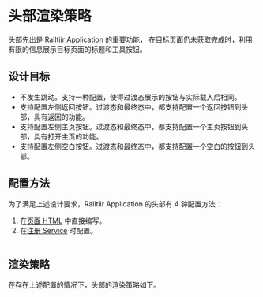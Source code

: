 # 头部渲染策略

头部先出是 Ralltiir Application 的重要功能，
在目标页面仍未获取完成时，利用有限的信息展示目标页面的标题和工具按钮。

## 设计目标

* 不发生跳动。支持一种配置，使得过渡态展示的按钮与实际载入后相同。
* 支持配置左侧返回按钮。过渡态和最终态中，都支持配置一个返回按钮到头部，具有返回的功能。
* 支持配置左侧主页按钮。过渡态和最终态中，都支持配置一个主页按钮到头部，具有打开主页的功能。
* 支持配置左侧空白按钮。过渡态和最终态中，都支持配置一个空白的按钮到头部。

## 配置方法

为了满足上述设计要求，Ralltiir Application 的头部有 4 钟配置方法：

1. 在[页面 HTML](/get-started/html-structure.md) 中直接编写。
2. 在[注册 Service](/get-started/router.md) 时配置。

```html

```

## 渲染策略

在存在上述配置的情况下，头部的渲染策略如下。

